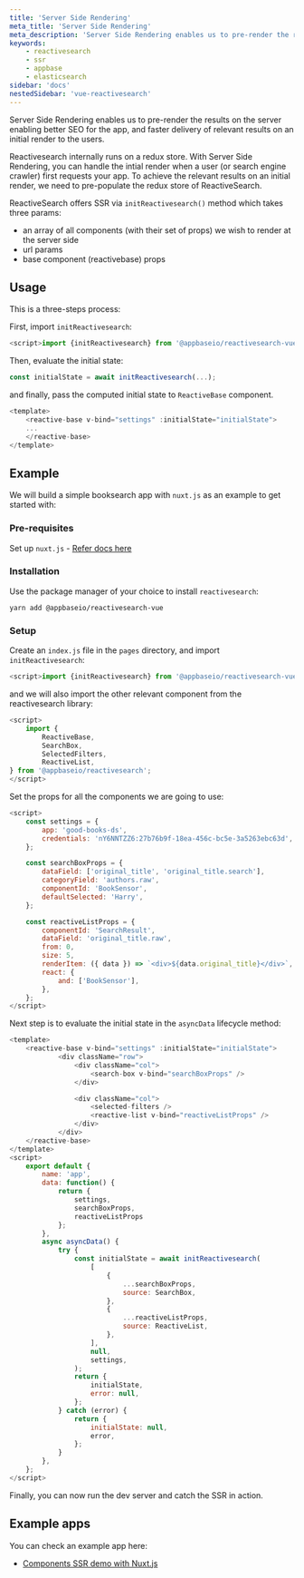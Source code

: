 ```yaml
---
title: 'Server Side Rendering'
meta_title: 'Server Side Rendering'
meta_description: 'Server Side Rendering enables us to pre-render the results on the server enabling better SEO for the app, and faster delivery of relevant results on an initial render to the users.'
keywords:
    - reactivesearch
    - ssr
    - appbase
    - elasticsearch
sidebar: 'docs'
nestedSidebar: 'vue-reactivesearch'
---
```


Server Side Rendering enables us to pre-render the results on the server enabling better SEO for the app, and faster delivery of relevant results on an initial render to the users.

Reactivesearch internally runs on a redux store. With Server Side Rendering, you can handle the intial render when a user (or search engine crawler) first requests your app. To achieve the relevant results on an initial render, we need to pre-populate the redux store of ReactiveSearch.

ReactiveSearch offers SSR via `initReactivesearch()` method which takes three params:

-   an array of all components (with their set of props) we wish to render at the server side
-   url params
-   base component (reactivebase) props

## Usage

This is a three-steps process:

First, import `initReactivesearch`:

```js
<script>import {initReactivesearch} from '@appbaseio/reactivesearch-vue';</script>
```

Then, evaluate the initial state:

```js
const initialState = await initReactivesearch(...);
```

and finally, pass the computed initial state to `ReactiveBase` component.

```js
<template>
	<reactive-base v-bind="settings" :initialState="initialState">
    ...
	</reactive-base>
</template>
```

## Example

We will build a simple booksearch app with `nuxt.js` as an example to get started with:

### Pre-requisites

Set up `nuxt.js` - [Refer docs here](https://nuxtjs.org/guide/installation)

### Installation

Use the package manager of your choice to install `reactivesearch`:

```
yarn add @appbaseio/reactivesearch-vue
```

### Setup

Create an `index.js` file in the `pages` directory, and import `initReactivesearch`:

```js
<script>import {initReactivesearch} from '@appbaseio/reactivesearch-vue';</script>
```

and we will also import the other relevant component from the reactivesearch library:

```js
<script>
	import {
		ReactiveBase,
		SearchBox,
		SelectedFilters,
		ReactiveList,
} from '@appbaseio/reactivesearch';
</script>
```

Set the props for all the components we are going to use:

```js
<script>
	const settings = {
		app: 'good-books-ds',
		credentials: 'nY6NNTZZ6:27b76b9f-18ea-456c-bc5e-3a5263ebc63d',
	};

	const searchBoxProps = {
		dataField: ['original_title', 'original_title.search'],
		categoryField: 'authors.raw',
		componentId: 'BookSensor',
		defaultSelected: 'Harry',
	};

	const reactiveListProps = {
		componentId: 'SearchResult',
		dataField: 'original_title.raw',
		from: 0,
		size: 5,
		renderItem: ({ data }) => `<div>${data.original_title}</div>`,
		react: {
			and: ['BookSensor'],
		},
	};
</script>
```

Next step is to evaluate the initial state in the `asyncData` lifecycle method:

```js
<template>
	<reactive-base v-bind="settings" :initialState="initialState">
			<div className="row">
				<div className="col">
					<search-box v-bind="searchBoxProps" />
				</div>

				<div className="col">
					<selected-filters />
					<reactive-list v-bind="reactiveListProps" />
				</div>
			</div>
	</reactive-base>
</template>
<script>
	export default {
		name: 'app',
		data: function() {
			return {
				settings,
				searchBoxProps,
				reactiveListProps
			};
		},
		async asyncData() {
			try {
				const initialState = await initReactivesearch(
					[
						{
							...searchBoxProps,
							source: SearchBox,
						},
						{
							...reactiveListProps,
							source: ReactiveList,
						},
					],
					null,
					settings,
				);
				return {
					initialState,
					error: null,
				};
			} catch (error) {
				return {
					initialState: null,
					error,
				};
			}
		},
	};
</script>
```

Finally, you can now run the dev server and catch the SSR in action.

## Example apps

You can check an example app here:

-   [Components SSR demo with Nuxt.js](https://github.com/appbaseio/reactivesearch/tree/next/packages/vue/examples/with-ssr)
